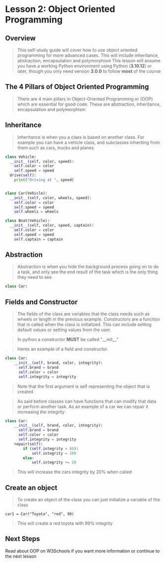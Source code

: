 # Lesson 2: Object Oriented Programming

## Overview

> This self-study guide will cover how to use object oriented programming for more advanced cases. This will include inheritance, abstraction, encapsulation and polymorphism This lesson will assume you have a working Python environment using Python (**3.10.12**) or later, though you only need version **3.0.0** to follow **most** of the course

## The 4 Pillars of Object Oriented Programming

> There are 4 main pillars in Object-Oriented Programming or (OOP) which are essential for good code. These are abstraction, inheritance, encapsulation and polymorphism

## Inheritance

> Inheritance is when you a class is based on another class. For example you can have a vehicle class, and subclasses inheriting from them such as cars, trucks and planes

```python
class Vehicle:
  __init__(self, color, speed):
    self.color = color
    self.speed = speed
  drive(self):
    print("Driving at ", speed)


class Car(Vehicle):
  __init__(self, color, wheels, speed):
    self.color = color
    self.speed = speed
    self.wheels = wheels

class Boat(Vehicle):
  __init__(self, color, speed, captain):
    self.color = color
    self.speed = speed
    self.captain = captain
```

## Abstraction

> Abstraction is when you hide the background process going on to do a task, and only see the end result of the task which is the only thing they need to see.

```python
class Car:
```

## Fields and Constructor

> The fields of the class are variables that the class needs such as wheels or length in the previous example. Constructors are a function that is called when the class is initialized. This can include setting default values or setting values from the user.

> In python a constructor **MUST** be called "\_\_init\_\_"

> Heres an example of a field and constructor.

```python
class Car:
    __init__(self, brand, color, integrity):
      self.brand = brand
      self.color = color
      self.integrity = integrity
```

> Note that the first argument is self representing the object that is created

> As said before classes can have functions that can modify that data or perform another task. As an example of a car we can repair it increasing the integrity

```python
class Car:
    __init__(self, brand, color, integrity):
      self.brand = brand
      self.color = color
      self.integrity = integrity
    repair(self):
        if (self.integrity > 80):
            self.integrity = 100
        else:
            self.integrity += 20
```

> This will increase the cars integrity by 20% when called

## Create an object

> To create an object of the class you can just initialize a variable of the class

```python3
car1 = Car("Toyota", "red", 99)
```

> This will create a red toyota with 99% integrity

## Next Steps

Read about OOP on W3Schools if you want more information or continue to the next lesson
